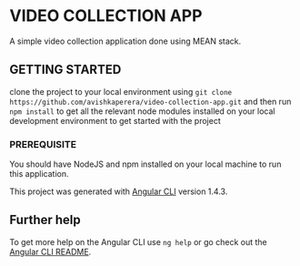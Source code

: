 # VIDEO COLLECTION APP
A simple video collection application done using MEAN stack.

## GETTING STARTED
clone the project to your local environment using `git clone https://github.com/avishkaperera/video-collection-app.git` and then run `npm install` to get all the relevant node modules installed on your local development environment to get started with the project

### PREREQUISITE
You should have NodeJS and npm installed on your local machine to run this application.



This project was generated with [Angular CLI](https://github.com/angular/angular-cli) version 1.4.3.

## Further help

To get more help on the Angular CLI use `ng help` or go check out the [Angular CLI README](https://github.com/angular/angular-cli/blob/master/README.md).
